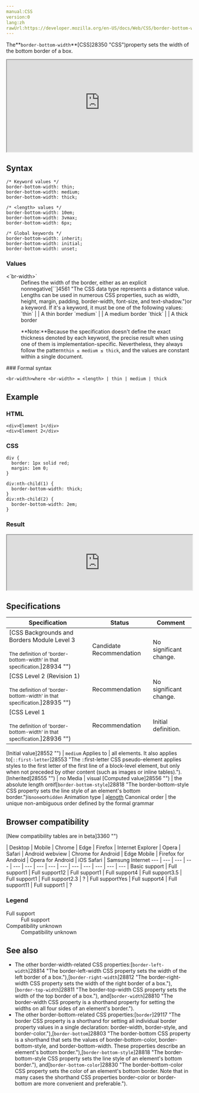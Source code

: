```yaml
---
manual:CSS
version:0
lang:zh
rawUrl:https://developer.mozilla.org/en-US/docs/Web/CSS/border-bottom-width
---
```






The**`border-bottom-width`**[CSS]28350 "CSS")property sets the width of the bottom border of a box.

<iframe src='https://interactive-examples.mdn.mozilla.net/pages/css/border-bottom-width.html' width='100%' height='250'></iframe>

## Syntax<a name="Syntax"></a>

```
/* Keyword values */
border-bottom-width: thin;
border-bottom-width: medium;
border-bottom-width: thick;

/* <length> values */
border-bottom-width: 10em;
border-bottom-width: 3vmax;
border-bottom-width: 6px;

/* Global keywords */
border-bottom-width: inherit;
border-bottom-width: initial;
border-bottom-width: unset;
```

### Values<a name="Values"></a>
<dl><dt id=''>&lt;`br-width>`</dt><dd>Defines the width of the border, either as an explicit nonnegative[`<length>`]4561 "The <length> CSS data type represents a distance value. Lengths can be used in numerous CSS properties, such as width, height, margin, padding, border-width, font-size, and text-shadow.")or a keyword. If it&#39;s a keyword, it must be one of the following values:
`thin` |  | A thin border 
`medium` |  | A medium border 
`thick` |  | A thick border 



**Note:**Because the specification doesn&#39;t define the exact thickness denoted by each keyword, the precise result when using one of them is implementation-specific. Nevertheless, they always follow the pattern`thin ≤ medium ≤ thick`, and the values are constant within a single document.


</dd></dl>
### Formal syntax<a name="Formal_syntax"></a>

```
<br-width>where <br-width> = <length> | thin | medium | thick
```

## Example<a name="Example"></a>

### HTML<a name="HTML"></a>

```
<div>Element 1</div>
<div>Element 2</div>
```

### CSS<a name="CSS"></a>

```
div { 
  border: 1px solid red;
  margin: 1em 0;
}

div:nth-child(1) {
  border-bottom-width: thick;
}
div:nth-child(2) {
  border-bottom-width: 2em;
}
```

### Result<a name="Result"></a>


<iframe src='https://mdn.mozillademos.org/en-US/docs/Web/CSS/border-bottom-width$samples/Example?revision=1352089' width='100%' height='null'></iframe>



## Specifications<a name="Specifications"></a>

Specification | Status | Comment 
 ---  |  ---  |  ---  | 
[CSS Backgrounds and Borders Module Level 3<br></br><small>The definition of &#39;border-bottom-width&#39; in that specification.</small>]28934 "") | Candidate Recommendation | No significant change. 
[CSS Level 2 (Revision 1)<br></br><small>The definition of &#39;border-bottom-width&#39; in that specification.</small>]28935 "") | Recommendation | No significant change. 
[CSS Level 1<br></br><small>The definition of &#39;border-bottom-width&#39; in that specification.</small>]28936 "") | Recommendation | Initial definition. 


[Initial value]28552 "") | `medium` 
Applies to | all elements. It also applies to[`::first-letter`]28553 "The ::first-letter CSS pseudo-element applies styles to the first letter of the first line of a block-level element, but only when not preceded by other content (such as images or inline tables)."). 
[Inherited]28555 "") | no 
Media | visual 
[Computed value]28556 "") | the absolute length or`0`if[`border-bottom-style`]28818 "The border-bottom-style CSS property sets the line style of an element's bottom border.")is`none`or`hidden` 
Animation type | a[length](%4561#Interpolation "Values of the <length> CSS data type are interpolated as real, floating-point numbers.") 
Canonical order | the unique non-ambiguous order defined by the formal grammar 


## Browser compatibility<a name="Browser_Compatibility"></a>
[New compatibility tables are in beta<i></i>]3360 "")

 | <abbr>Desktop<i></i></abbr> | <abbr>Mobile<i></i></abbr> 
 | <abbr>Chrome<i></i></abbr> | <abbr>Edge<i></i></abbr> | <abbr>Firefox<i></i></abbr> | <abbr>Internet Explorer<i></i></abbr> | <abbr>Opera<i></i></abbr> | <abbr>Safari<i></i></abbr> | <abbr>Android webview<i></i></abbr> | <abbr>Chrome for Android<i></i></abbr> | <abbr>Edge Mobile<i></i></abbr> | <abbr>Firefox for Android<i></i></abbr> | <abbr>Opera for Android<i></i></abbr> | <abbr>iOS Safari<i></i></abbr> | <abbr>Samsung Internet<i></i></abbr> 
 ---  |  ---  |  ---  |  ---  |  ---  |  ---  |  ---  |  ---  |  ---  |  ---  |  ---  |  ---  |  ---  |  ---  | 
Basic support | <abbr>Full support</abbr>1 | <abbr>Full support</abbr>12 | <abbr>Full support</abbr>1 | <abbr>Full support</abbr>4 | <abbr>Full support</abbr>3.5 | <abbr>Full support</abbr>1 | <abbr>Full support</abbr>2.3 | <abbr>?</abbr> | <abbr>Full support</abbr>Yes | <abbr>Full support</abbr>4 | <abbr>Full support</abbr>11 | <abbr>Full support</abbr>1 | <abbr>?</abbr> 


### Legend<a name="Legend"></a>
<dl><dt id=''><abbr>Full support</abbr></dt><dd>Full support</dd><dt id=''><abbr>Compatibility unknown</abbr></dt><dd>Compatibility unknown</dd></dl>

## See also<a name="See_Also"></a>

* The other border-width-related CSS properties:[`border-left-width`]28814 "The border-left-width CSS property sets the width of the left border of a box."),[`border-right-width`]28812 "The border-right-width CSS property sets the width of the right border of a box."),[`border-top-width`]28811 "The border-top-width CSS property sets the width of the top border of a box."), and[`border-width`]28810 "The border-width CSS property is a shorthand property for setting the widths on all four sides of an element's border.").
* The other border-bottom-related CSS properties:[`border`]29117 "The border CSS property is a shorthand for setting all individual border property values in a single declaration: border-width, border-style, and border-color."),[`border-bottom`]28803 "The border-bottom CSS property is a shorthand that sets the values of border-bottom-color, border-bottom-style, and border-bottom-width. These properties describe an element's bottom border."),[`border-bottom-style`]28818 "The border-bottom-style CSS property sets the line style of an element's bottom border."), and[`border-bottom-color`]28830 "The border-bottom-color CSS property sets the color of an element's bottom border. Note that in many cases the shorthand CSS properties border-color or border-bottom are more convenient and preferable.").



